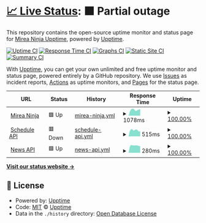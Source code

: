 # [📈 Live Status](https://ninja-official.github.io/upptime/): <!--live status--> **🟧 Partial outage**

This repository contains the open-source uptime monitor and status page for [Mirea Ninja Upptime](https://ninja-official.github.io/upptime/), powered by [Upptime](https://github.com/upptime/upptime).

[![Uptime CI](https://github.com/Ninja-Official/upptime/workflows/Uptime%20CI/badge.svg)](https://github.com/Ninja-Official/upptime/actions?query=workflow%3A%22Uptime+CI%22)
[![Response Time CI](https://github.com/Ninja-Official/upptime/workflows/Response%20Time%20CI/badge.svg)](https://github.com/Ninja-Official/upptime/actions?query=workflow%3A%22Response+Time+CI%22)
[![Graphs CI](https://github.com/Ninja-Official/upptime/workflows/Graphs%20CI/badge.svg)](https://github.com/Ninja-Official/upptime/actions?query=workflow%3A%22Graphs+CI%22)
[![Static Site CI](https://github.com/Ninja-Official/upptime/workflows/Static%20Site%20CI/badge.svg)](https://github.com/Ninja-Official/upptime/actions?query=workflow%3A%22Static+Site+CI%22)
[![Summary CI](https://github.com/Ninja-Official/upptime/workflows/Summary%20CI/badge.svg)](https://github.com/Ninja-Official/upptime/actions?query=workflow%3A%22Summary+CI%22)

With [Upptime](https://upptime.js.org), you can get your own unlimited and free uptime monitor and status page, powered entirely by a GitHub repository. We use [Issues](https://github.com/upptime/upptime/issues) as incident reports, [Actions](https://github.com/Ninja-Official/upptime/actions) as uptime monitors, and [Pages](https://upptime.github.io/upptime) for the status page.

<!--start: status pages-->
<!-- This summary is generated by Upptime (https://github.com/upptime/upptime) -->
<!-- Do not edit this manually, your changes will be overwritten -->
<!-- prettier-ignore -->
| URL | Status | History | Response Time | Uptime |
| --- | ------ | ------- | ------------- | ------ |
| <img alt="" src="https://favicons.githubusercontent.com/mirea.ninja" height="13"> [Mirea Ninja](https://mirea.ninja/) | 🟩 Up | [mirea-ninja.yml](https://github.com/Ninja-Official/upptime/commits/HEAD/history/mirea-ninja.yml) | <details><summary><img alt="Response time graph" src="./graphs/mirea-ninja/response-time-week.png" height="20"> 1078ms</summary><br><a href="https://Ninja-Official.github.io/upptime/history/mirea-ninja"><img alt="Response time 1051" src="https://img.shields.io/endpoint?url=https%3A%2F%2Fraw.githubusercontent.com%2FNinja-Official%2Fupptime%2FHEAD%2Fapi%2Fmirea-ninja%2Fresponse-time.json"></a><br><a href="https://Ninja-Official.github.io/upptime/history/mirea-ninja"><img alt="24-hour response time 1176" src="https://img.shields.io/endpoint?url=https%3A%2F%2Fraw.githubusercontent.com%2FNinja-Official%2Fupptime%2FHEAD%2Fapi%2Fmirea-ninja%2Fresponse-time-day.json"></a><br><a href="https://Ninja-Official.github.io/upptime/history/mirea-ninja"><img alt="7-day response time 1078" src="https://img.shields.io/endpoint?url=https%3A%2F%2Fraw.githubusercontent.com%2FNinja-Official%2Fupptime%2FHEAD%2Fapi%2Fmirea-ninja%2Fresponse-time-week.json"></a><br><a href="https://Ninja-Official.github.io/upptime/history/mirea-ninja"><img alt="30-day response time 1095" src="https://img.shields.io/endpoint?url=https%3A%2F%2Fraw.githubusercontent.com%2FNinja-Official%2Fupptime%2FHEAD%2Fapi%2Fmirea-ninja%2Fresponse-time-month.json"></a><br><a href="https://Ninja-Official.github.io/upptime/history/mirea-ninja"><img alt="1-year response time 1051" src="https://img.shields.io/endpoint?url=https%3A%2F%2Fraw.githubusercontent.com%2FNinja-Official%2Fupptime%2FHEAD%2Fapi%2Fmirea-ninja%2Fresponse-time-year.json"></a></details> | <details><summary><a href="https://Ninja-Official.github.io/upptime/history/mirea-ninja">100.00%</a></summary><a href="https://Ninja-Official.github.io/upptime/history/mirea-ninja"><img alt="All-time uptime 100.00%" src="https://img.shields.io/endpoint?url=https%3A%2F%2Fraw.githubusercontent.com%2FNinja-Official%2Fupptime%2FHEAD%2Fapi%2Fmirea-ninja%2Fuptime.json"></a><br><a href="https://Ninja-Official.github.io/upptime/history/mirea-ninja"><img alt="24-hour uptime 100.00%" src="https://img.shields.io/endpoint?url=https%3A%2F%2Fraw.githubusercontent.com%2FNinja-Official%2Fupptime%2FHEAD%2Fapi%2Fmirea-ninja%2Fuptime-day.json"></a><br><a href="https://Ninja-Official.github.io/upptime/history/mirea-ninja"><img alt="7-day uptime 100.00%" src="https://img.shields.io/endpoint?url=https%3A%2F%2Fraw.githubusercontent.com%2FNinja-Official%2Fupptime%2FHEAD%2Fapi%2Fmirea-ninja%2Fuptime-week.json"></a><br><a href="https://Ninja-Official.github.io/upptime/history/mirea-ninja"><img alt="30-day uptime 100.00%" src="https://img.shields.io/endpoint?url=https%3A%2F%2Fraw.githubusercontent.com%2FNinja-Official%2Fupptime%2FHEAD%2Fapi%2Fmirea-ninja%2Fuptime-month.json"></a><br><a href="https://Ninja-Official.github.io/upptime/history/mirea-ninja"><img alt="1-year uptime 100.00%" src="https://img.shields.io/endpoint?url=https%3A%2F%2Fraw.githubusercontent.com%2FNinja-Official%2Fupptime%2FHEAD%2Fapi%2Fmirea-ninja%2Fuptime-year.json"></a></details>
| <img alt="" src="https://favicons.githubusercontent.com/schedule.mirea.ninja" height="13"> [Schedule API](http://schedule.mirea.ninja:5000/api/schedule/groups) | 🟥 Down | [schedule-api.yml](https://github.com/Ninja-Official/upptime/commits/HEAD/history/schedule-api.yml) | <details><summary><img alt="Response time graph" src="./graphs/schedule-api/response-time-week.png" height="20"> 515ms</summary><br><a href="https://Ninja-Official.github.io/upptime/history/schedule-api"><img alt="Response time 991" src="https://img.shields.io/endpoint?url=https%3A%2F%2Fraw.githubusercontent.com%2FNinja-Official%2Fupptime%2FHEAD%2Fapi%2Fschedule-api%2Fresponse-time.json"></a><br><a href="https://Ninja-Official.github.io/upptime/history/schedule-api"><img alt="24-hour response time 382" src="https://img.shields.io/endpoint?url=https%3A%2F%2Fraw.githubusercontent.com%2FNinja-Official%2Fupptime%2FHEAD%2Fapi%2Fschedule-api%2Fresponse-time-day.json"></a><br><a href="https://Ninja-Official.github.io/upptime/history/schedule-api"><img alt="7-day response time 515" src="https://img.shields.io/endpoint?url=https%3A%2F%2Fraw.githubusercontent.com%2FNinja-Official%2Fupptime%2FHEAD%2Fapi%2Fschedule-api%2Fresponse-time-week.json"></a><br><a href="https://Ninja-Official.github.io/upptime/history/schedule-api"><img alt="30-day response time 686" src="https://img.shields.io/endpoint?url=https%3A%2F%2Fraw.githubusercontent.com%2FNinja-Official%2Fupptime%2FHEAD%2Fapi%2Fschedule-api%2Fresponse-time-month.json"></a><br><a href="https://Ninja-Official.github.io/upptime/history/schedule-api"><img alt="1-year response time 991" src="https://img.shields.io/endpoint?url=https%3A%2F%2Fraw.githubusercontent.com%2FNinja-Official%2Fupptime%2FHEAD%2Fapi%2Fschedule-api%2Fresponse-time-year.json"></a></details> | <details><summary><a href="https://Ninja-Official.github.io/upptime/history/schedule-api">100.00%</a></summary><a href="https://Ninja-Official.github.io/upptime/history/schedule-api"><img alt="All-time uptime 92.83%" src="https://img.shields.io/endpoint?url=https%3A%2F%2Fraw.githubusercontent.com%2FNinja-Official%2Fupptime%2FHEAD%2Fapi%2Fschedule-api%2Fuptime.json"></a><br><a href="https://Ninja-Official.github.io/upptime/history/schedule-api"><img alt="24-hour uptime 99.99%" src="https://img.shields.io/endpoint?url=https%3A%2F%2Fraw.githubusercontent.com%2FNinja-Official%2Fupptime%2FHEAD%2Fapi%2Fschedule-api%2Fuptime-day.json"></a><br><a href="https://Ninja-Official.github.io/upptime/history/schedule-api"><img alt="7-day uptime 100.00%" src="https://img.shields.io/endpoint?url=https%3A%2F%2Fraw.githubusercontent.com%2FNinja-Official%2Fupptime%2FHEAD%2Fapi%2Fschedule-api%2Fuptime-week.json"></a><br><a href="https://Ninja-Official.github.io/upptime/history/schedule-api"><img alt="30-day uptime 94.34%" src="https://img.shields.io/endpoint?url=https%3A%2F%2Fraw.githubusercontent.com%2FNinja-Official%2Fupptime%2FHEAD%2Fapi%2Fschedule-api%2Fuptime-month.json"></a><br><a href="https://Ninja-Official.github.io/upptime/history/schedule-api"><img alt="1-year uptime 92.83%" src="https://img.shields.io/endpoint?url=https%3A%2F%2Fraw.githubusercontent.com%2FNinja-Official%2Fupptime%2FHEAD%2Fapi%2Fschedule-api%2Fuptime-year.json"></a></details>
| <img alt="" src="https://favicons.githubusercontent.com/schedule.mirea.ninja" height="13"> [News API](http://schedule.mirea.ninja:5050/news/count) | 🟩 Up | [news-api.yml](https://github.com/Ninja-Official/upptime/commits/HEAD/history/news-api.yml) | <details><summary><img alt="Response time graph" src="./graphs/news-api/response-time-week.png" height="20"> 280ms</summary><br><a href="https://Ninja-Official.github.io/upptime/history/news-api"><img alt="Response time 255" src="https://img.shields.io/endpoint?url=https%3A%2F%2Fraw.githubusercontent.com%2FNinja-Official%2Fupptime%2FHEAD%2Fapi%2Fnews-api%2Fresponse-time.json"></a><br><a href="https://Ninja-Official.github.io/upptime/history/news-api"><img alt="24-hour response time 250" src="https://img.shields.io/endpoint?url=https%3A%2F%2Fraw.githubusercontent.com%2FNinja-Official%2Fupptime%2FHEAD%2Fapi%2Fnews-api%2Fresponse-time-day.json"></a><br><a href="https://Ninja-Official.github.io/upptime/history/news-api"><img alt="7-day response time 280" src="https://img.shields.io/endpoint?url=https%3A%2F%2Fraw.githubusercontent.com%2FNinja-Official%2Fupptime%2FHEAD%2Fapi%2Fnews-api%2Fresponse-time-week.json"></a><br><a href="https://Ninja-Official.github.io/upptime/history/news-api"><img alt="30-day response time 256" src="https://img.shields.io/endpoint?url=https%3A%2F%2Fraw.githubusercontent.com%2FNinja-Official%2Fupptime%2FHEAD%2Fapi%2Fnews-api%2Fresponse-time-month.json"></a><br><a href="https://Ninja-Official.github.io/upptime/history/news-api"><img alt="1-year response time 255" src="https://img.shields.io/endpoint?url=https%3A%2F%2Fraw.githubusercontent.com%2FNinja-Official%2Fupptime%2FHEAD%2Fapi%2Fnews-api%2Fresponse-time-year.json"></a></details> | <details><summary><a href="https://Ninja-Official.github.io/upptime/history/news-api">100.00%</a></summary><a href="https://Ninja-Official.github.io/upptime/history/news-api"><img alt="All-time uptime 99.36%" src="https://img.shields.io/endpoint?url=https%3A%2F%2Fraw.githubusercontent.com%2FNinja-Official%2Fupptime%2FHEAD%2Fapi%2Fnews-api%2Fuptime.json"></a><br><a href="https://Ninja-Official.github.io/upptime/history/news-api"><img alt="24-hour uptime 100.00%" src="https://img.shields.io/endpoint?url=https%3A%2F%2Fraw.githubusercontent.com%2FNinja-Official%2Fupptime%2FHEAD%2Fapi%2Fnews-api%2Fuptime-day.json"></a><br><a href="https://Ninja-Official.github.io/upptime/history/news-api"><img alt="7-day uptime 100.00%" src="https://img.shields.io/endpoint?url=https%3A%2F%2Fraw.githubusercontent.com%2FNinja-Official%2Fupptime%2FHEAD%2Fapi%2Fnews-api%2Fuptime-week.json"></a><br><a href="https://Ninja-Official.github.io/upptime/history/news-api"><img alt="30-day uptime 99.17%" src="https://img.shields.io/endpoint?url=https%3A%2F%2Fraw.githubusercontent.com%2FNinja-Official%2Fupptime%2FHEAD%2Fapi%2Fnews-api%2Fuptime-month.json"></a><br><a href="https://Ninja-Official.github.io/upptime/history/news-api"><img alt="1-year uptime 99.36%" src="https://img.shields.io/endpoint?url=https%3A%2F%2Fraw.githubusercontent.com%2FNinja-Official%2Fupptime%2FHEAD%2Fapi%2Fnews-api%2Fuptime-year.json"></a></details>

<!--end: status pages-->

[**Visit our status website →**](https://ninja-official.github.io/upptime/)

## 📄 License

- Powered by: [Upptime](https://github.com/upptime/upptime)
- Code: [MIT](./LICENSE) © [Upptime](https://upptime.js.org)
- Data in the `./history` directory: [Open Database License](https://opendatacommons.org/licenses/odbl/1-0/)
